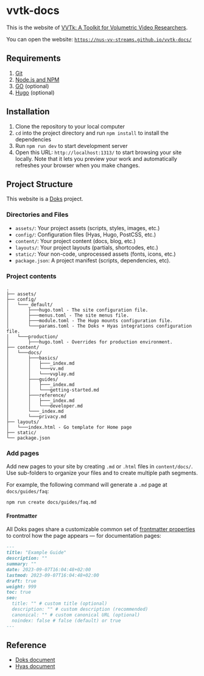 # vvtk-docs
This is the website of [VVTk: A Toolkit for Volumetric Video Researchers](https://github.com/nus-vv-streams/vvtk).

You can open the website: [`https://nus-vv-streams.github.io/vvtk-docs/`](https://nus-vv-streams.github.io/vvtk-docs/)

## Requirements
1. [Git](https://git-scm.com/book/en/v2/Getting-Started-Installing-Git)
2. [Node.js and NPM](https://nodejs.org/en/download)
3. [GO](https://go.dev/doc/install) (optional)
4. [Hugo](https://gohugo.io/installation/) (optional)

## Installation
1. Clone the repository to your local computer
2. `cd` into the project directory and run `npm install` to install the dependencies
3. Run `npm run dev` to start development server
4. Open this URL: `http://localhost:1313/` to start browsing your site locally. Note that it lets you preview your work and automatically refreshes your browser when you make changes.

## Project Structure
This website is a [Doks](https://getdoks.org/) project.

### Directories and Files
- `assets/`: Your project assets (scripts, styles, images, etc.)
- `config/`: Configuration files (Hyas, Hugo, PostCSS, etc.)
- `content/`: Your project content (docs, blog, etc.)
- `layouts/`: Your project layouts (partials, shortcodes, etc.)
- `static/`: Your non-code, unprocessed assets (fonts, icons, etc.)
- `package.json`: A project manifest (scripts, dependencies, etc).

### Project contents
````
.
├── assets/
├── config/
│   └───_default/
│       ├───hugo.toml - The site configuration file.
│       ├───menus.toml - The site menus file.
│       ├───module.toml - The Hugo mounts configuration file.
│       └───params.toml - The Doks + Hyas integrations configuration file.
│   └───production/
│       ├───hugo.toml - Overrides for production environment.
├── content/
│   └───docs/
│       ├───basics/
│       │   ├───_index.md
│       │   └───vv.md
│       │   └───vvplay.md
│       ├───guides/
│       │   ├───_index.md
│       │   └───getting-started.md
│       ├───reference/
│       │   ├───_index.md
│       │   └───developer.md
│       └───_index.md
│       └───privacy.md
├── layouts/
│   └───index.html - Go template for Home page
├── static/
└── package.json
````
### Add pages
Add new pages to your site by creating `.md` or `.html` files in `content/docs/`. Use sub-folders to organize your files and to create multiple path segments.

For example, the following command will generate a `.md` page at `docs/guides/faq`:

```shell
npm run create docs/guides/faq.md
```

#### Frontmatter

All Doks pages share a customizable common set of [frontmatter properties](https://getdoks.org/docs/reference/frontmatter/) to control how the page appears — for documentation pages:

```md
---
title: "Example Guide"
description: ""
summary: ""
date: 2023-09-07T16:04:48+02:00
lastmod: 2023-09-07T16:04:48+02:00
draft: true
weight: 999
toc: true
seo:
  title: "" # custom title (optional)
  description: "" # custom description (recommended)
  canonical: "" # custom canonical URL (optional)
  noindex: false # false (default) or true
---

```

## Reference
- [Doks document](https://getdoks.org/)
- [Hyas document](https://gethyas.com/)
